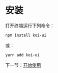 # 安装

打开终端运行下列命令：

```
npm install koi-ui
```

或：

```
yarn add koi-ui
```

下一节：[开始使用](#/doc/get-started)